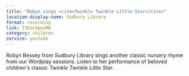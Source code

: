 ```yaml
---
title: "Robyn sings <cite>Twinkle Twinkle Little Star</cite>"
location-display-name: Sudbury Library
format: recording
link: I35UcXponM0
category: children
service: youtube
---
```


Robyn Bessey from Sudbury Library sings another classic nursery rhyme from our Wordplay sessions. Listen to her performance of beloved children's classic <cite>Twinkle Twinkle Little Star</cite>.
